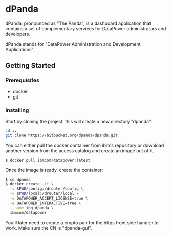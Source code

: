 # dPanda
dPanda, pronounced as "The Panda", is a dashboard application that contains a set of complementary services for DataPower administrators and developers.

dPanda stands for "DataPower Administration and Development Applications".

## Getting Started

### Prerequisites
- docker
- git

### Installing
Start by cloning the project, this will create a new directory "dpanda":
```sh
cd ..
git clone https://bitbucket.org/dpanda/dpanda.git
```

You can either pull the docker container from ibm's repository or download another version from the access catalog and create an image out of it.
```sh
$ docker pull ibmcom/datapower:latest
```

Once the image is ready, create the container:
```sh
$ cd dpanda
$ docker create -it \
  -v $PWD/config:/drouter/config \
  -v $PWD/local:/drouter/local \
  -e DATAPOWER_ACCEPT_LICENSE=true \
  -e DATAPOWER_INTERACTIVE=true \
  --name idg.dpanda \
  ibmcom/datapower
```

You'll later need to create a crypto pair for the https front side handler to work.
Make sure the CN is "dpanda-gui".
